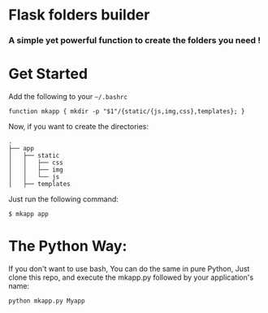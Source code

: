 # Flask folders builder
### A simple yet powerful function to create the folders you need !
# Get Started
Add the following to your `~/.bashrc`
```
function mkapp { mkdir -p "$1"/{static/{js,img,css},templates}; }
```
Now, if you want to create the directories:
```
.
├── app
│   ├── static
│   │   ├── css
│   │   ├── img
│   │   └── js
│   ├── templates

```
Just run the following command:
```
$ mkapp app
```

# The Python Way:
If you don't want to use bash, You can do the same in pure Python, Just clone this repo, and execute the mkapp.py followed by your application's name:
```
python mkapp.py Myapp
```
